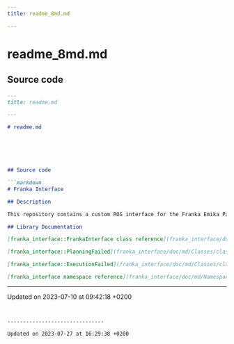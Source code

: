 ```yaml
---
title: readme_8md.md

---
```


# readme_8md.md






## Source code

```markdown
---
title: readme.md

---

# readme.md






## Source code

```markdown
# Franka Interface

## Description

This repository contains a custom ROS interface for the Franka Emika Panda robot. It is based on the moveit framework, but provides a more convenient interface for the robot and a custom parameterization.

## Library Documentation

[franka_interface::FrankaInterface class reference](franka_interface/doc/md/Classes/classfranka__interface_1_1FrankaInterface.md)

[franka_interface::PlanningFailed](franka_interface/doc/md/Classes/classfranka__interface_1_1PlanningFailed.md)

[franka_interface::ExecutionFailed](franka_interface/doc/md/Classes/classfranka__interface_1_1ExecutionFailed.md)

[franka_interface namespace reference](franka_interface/doc/md/Namespaces/namespacefranka__interface.md)
```


-------------------------------

Updated on 2023-07-10 at 09:42:18 +0200
```


-------------------------------

Updated on 2023-07-27 at 16:29:38 +0200
